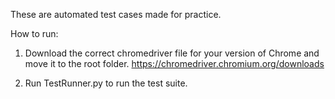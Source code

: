 These are automated test cases made for practice.

How to run:

1. Download the correct chromedriver file for your version of Chrome and move it to the root folder.
https://chromedriver.chromium.org/downloads

2. Run TestRunner.py to run the test suite.